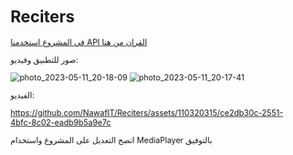 # Reciters
[في المشروع استخدمنا API القران من هنا
](https://mp3quran.net/ar/api)

صور للتطبيق وفيديو:

![photo_2023-05-11_20-18-09](https://github.com/NawafIT/Reciters/assets/110320315/e180daff-ba2c-4edc-a4f9-2511f2ef9350)
![photo_2023-05-11_20-17-41](https://github.com/NawafIT/Reciters/assets/110320315/541b1db2-f74f-44a9-b779-4e9dbf2e2e7e)

الفيديو:


https://github.com/NawafIT/Reciters/assets/110320315/ce2db30c-2551-4bfc-8c02-eadb9b5a9e7c

انصح التعديل على المشروع واستخدام MediaPlayer 
بالتوفيق 

